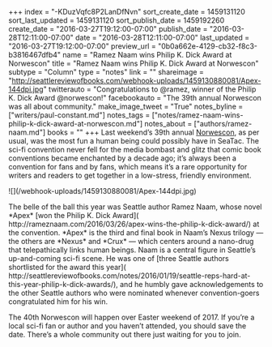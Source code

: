+++
index = "-KDuzVqfc8P2LanDfNvn"
sort_create_date = 1459131120
sort_last_updated = 1459131120
sort_publish_date = 1459192260
create_date = "2016-03-27T19:12:00-07:00"
publish_date = "2016-03-28T12:11:00-07:00"
date = "2016-03-28T12:11:00-07:00"
last_updated = "2016-03-27T19:12:00-07:00"
preview_url = "0b0a662e-4129-cb32-f8c3-b3816467dfb4"
name = "Ramez Naam wins Philip K. Dick Award at Norwescon"
title = "Ramez Naam wins Philip K. Dick Award at Norwescon"
subtype = "Column"
type = "notes"
link = ""
shareimage = "http://seattlereviewofbooks.com/webhook-uploads/1459130880081/Apex-144dpi.jpg"
twitterauto = "Congratulations to @ramez, winner of the Philip K. Dick Award @norwescon!"
facebookauto = "The 39th annual Norwescon was all about community."
make_image_tweet = "True"
notes_byline = ["writers/paul-constant.md"]
notes_tags = ["notes/ramez-naam-wins-philip-k-dick-award-at-norwescon.md"]
notes_about = ["authors/ramez-naam.md"]
books = ""
+++
Last weekend’s 39th annual [Norwescon]( http://www.norwescon.org/), as per usual, was the most fun a human being could possibly have in SeaTac. The sci-fi convention never fell for the media bombast and glitz that comic book conventions became enchanted by a decade ago; it’s always been a convention for fans and by fans, which means it’s a rare opportunity for writers and readers to get together in a low-stress, friendly environment.

<p class="image-left">![](/webhook-uploads/1459130880081/Apex-144dpi.jpg)</p>The belle of the ball this year was Seattle author Ramez Naam, whose novel *Apex* [won the Philip K. Dick Award]( http://rameznaam.com/2016/03/26/apex-wins-the-philip-k-dick-award/) at the convention. *Apex* is the third and final book in Naam’s Nexus trilogy — the others are *Nexus* and *Crux* — which centers around a nano-drug that telepathically links human beings. Naam is a central figure in Seattle’s up-and-coming sci-fi scene. He was one of [three Seattle authors shortlisted for the award this year]( http://seattlereviewofbooks.com/notes/2016/01/19/seattle-reps-hard-at-this-year-philip-k-dick-awards/), and he humbly gave acknowledgements to the other Seattle authors who were nominated whenever convention-goers congratulated him for his win.

The 40th Norwescon will happen over Easter weekend of 2017. If you’re a local sci-fi fan or author and you haven’t attended, you should save the date. There’s a whole community out there just waiting for you to join.
